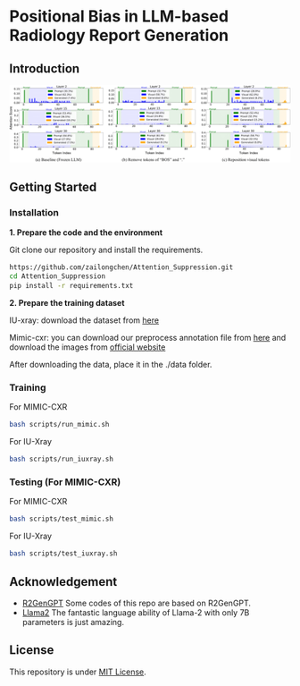 # Positional Bias in LLM-based Radiology Report Generation

## Introduction
![overview](https://github.com/zailongchen/Attention_Suppression/blob/main/images/position_characteristic.png)

## Getting Started
### Installation

**1. Prepare the code and the environment**

Git clone our repository and install the requirements.

```bash
https://github.com/zailongchen/Attention_Suppression.git
cd Attention_Suppression
pip install -r requirements.txt
```


**2. Prepare the training dataset**

IU-xray: download the dataset from [here](https://drive.google.com/file/d/1c0BXEuDy8Cmm2jfN0YYGkQxFZd2ZIoLg/view)

Mimic-cxr: you can download our preprocess annotation file from [here](https://drive.google.com/file/d/14689ztodTtrQJYs--ihB_hgsPMMNHX-H/view?usp=sharing) and download the images from [official website](https://physionet.org/content/mimic-cxr-jpg/2.0.0/)

After downloading the data, place it in the ./data folder.

### Training

For MIMIC-CXR

```bash
bash scripts/run_mimic.sh
```

For IU-Xray

```bash
bash scripts/run_iuxray.sh
```

### Testing (For MIMIC-CXR)

For MIMIC-CXR

```bash
bash scripts/test_mimic.sh
```

For IU-Xray

```bash
bash scripts/test_iuxray.sh
```


## Acknowledgement

+ [R2GenGPT](https://github.com/wang-zhanyu/R2GenGPT) Some codes of this repo are based on R2GenGPT.
+ [Llama2](https://github.com/facebookresearch/llama) The fantastic language ability of Llama-2 with only 7B parameters is just amazing.


## License
This repository is under [MIT License](LICENSE.md).
